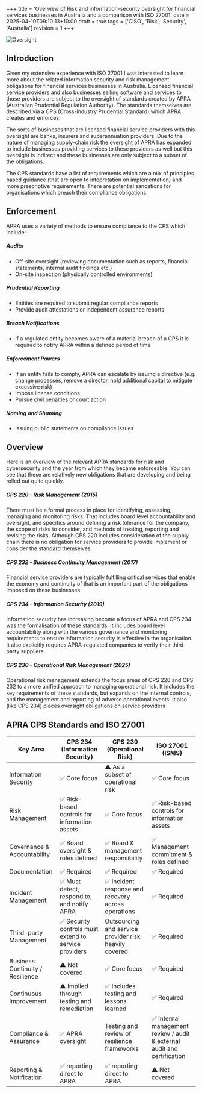 +++
title = 'Overview of Risk and information-security oversight for financial services businesses in Australia and a comparison with ISO 27001'
date = 2025-04-10T09:10:13+10:00
draft = true
tags = ['CISO', 'Risk', 'Security', 'Australia']
revision = 1
+++


![Oversight](https://toobstar.github.io/images/caveman_confused3.jpg)

## Introduction

Given my extensive experience with ISO 27001 I was interested to learn more about the related information security and risk management obligations for financial services businesses in Australia. Licensed financial service providers and also businesses selling software and services to those providers are subject to the oversight of standards created by APRA  (Australian Prudential Regulation Authority).  The standards themselves are described via a CPS (Cross-industry Prudential Standard) which APRA creates and enforces.  

The sorts of busineses that are licensed financial service providers with this oversight are banks, insurers and superannuation providers.  Due to the nature of managing supply-chain risk the oversight of APRA has expanded to include businesses providing services to these providers as well but this oversight is indirect and these businesses are only subject to a subset of the obligations.   

The CPS standards have a list of requirements which are a mix of principles based guidance (that are open to intepretation on implementation) and more prescriptive requirements.  There are potential sancations for organisations which breach their compliance obligations. 
 

## Enforcement
APRA uses a variety of methods to ensure compliance to the CPS which include:

##### Audits
- Off-site oversight (reviewing documentation such as reports, financial statements, internal audit findings etc.)
- On-site inspection (physically controlled environments)

##### Prudential Reporting
- Entities are required to submit regular compliance reports
- Provide audit attestations or independent assurance reports

##### Breach Notifications
- If a regulated entity becomes aware of a material breach of a CPS it is required to notify APRA within a defined period of time 

##### Enforcement Powers
- If an entity fails to comply, APRA can escalate by issuing a directive (e.g. change processes, remove a director, hold additional capital to mitigate excessive risk)
- Impose license conditions
- Pursue civil penalties or court action

##### Naming and Shaming 
- Issuing public statements on compliance issues


## Overview
 
Here is an overview of the relevant APRA standards for risk and cybersecurity and the year from which they became enforceable. You can see that these are relatively new obligations that are developing and being rolled out quite quickly. 

##### CPS 220 - Risk Management (2015)
There must be a formal process in place for identifying, assessing, managing and monitoring risks. That includes board level accountability and oversight, and specifics around defining a risk tolerance for the company, the scope of risks to consider, and methods of treating, reporting and revising the risks. Although CPS 220 includes consideration of the supply chain there is no obligation for service providers to provide implement or consider the standard themselves.  

##### CPS 232 - Business Continuity Management (2017)
Financial service providers are typically fulfilling critical services that enable the economy and continuity of that is an important part of the obligations imposed on these businesses. 

##### CPS 234 - Information Security (2019)
Information security has increasing become a focus of APRA and CPS 234 was the formalisation of these standards.  It includes board level accountability along with the various governance and monitoring requirements to ensure information security is effective in the organisation.  It also explicitly requires APRA-regulated companies to verify their third-party suppliers.    

##### CPS 230 - Operational Risk Management (2025)
Operational risk management extends the focus areas of CPS 220 and CPS 232 to a more unified approach to managing operational risk. It includes the key requirements of these standards, but expands on the internal controls, and the management and reporting of adverse operational events. It also (like CPS 234) places oversight obligations on service providers 


## APRA CPS Standards and ISO 27001

| Key Area                         | CPS 234 (Information Security)                       | CPS 230 (Operational Risk)                            | ISO 27001 (ISMS)                                                        |
| -------------------------------- | ---------------------------------------------------- | ----------------------------------------------------- | ----------------------------------------------------------------------- |
| Information Security             | ✅ Core focus                                         | ⚠️ As a subset of operational risk                    | ✅ Core focus                                                            |
| Risk Management                  | ✅ Risk-based controls for information assets         | ✅ Core focus                                          | ✅ Risk-based controls for information assets                            |
| Governance & Accountability      | ✅ Board oversight & roles defined                    | ✅ Board & management responsibility                   | ✅ Management commitment & roles defined                                 |
| Documentation                    | ✅ Required                                           | ✅ Required                                            | ✅ Required                                                              |
| Incident Management              | ✅ Must detect, respond to, and notify APRA           | ✅ Incident response and recovery across operations    | ✅ Required                                                              |
| Third-party Management           | ✅ Security controls must extend to service providers | Outsourcing and service provider risk heavily covered | ✅ Required                                                              |
| Business Continuity / Resilience | ⚠️ Not covered                                       | ✅ Core focus                                          | ✅ Required                                                              |
| Continuous Improvement           | ⚠️ Implied through testing and remediation           | ✅ Includes testing and lessons learned                | ✅ Required                                                              |
| Compliance & Assurance           | ✅ APRA oversight                                     | Testing and review of resilience frameworks           | ✅ Internal management review / audit & external audit and certification |
| Reporting & Notification         | ✅ reporting direct to APRA                           | ✅ reporting direct to APRA                            | ⚠️ Not covered                                                          |






